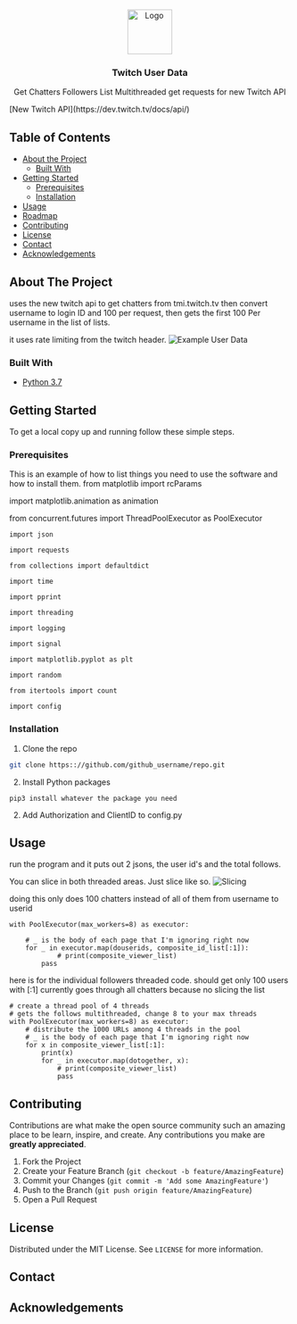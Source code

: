 
<!-- PROJECT LOGO -->
<br />
<p align="center">
  <a href="https://github.com/zombodotcom/twitchUserData">
    <img src="https://cdn.vox-cdn.com/thumbor/8GJB_zUFpn2WLB4LF_PGvScNHiU=/0x0:2400x1600/1200x800/filters:focal(1008x608:1392x992)/cdn.vox-cdn.com/uploads/chorus_image/image/65327022/01_Twitch_Logo.0.jpg" alt="Logo" width="80" height="80">
  </a>

  <h3 align="center">Twitch User Data</h3>

  <p align="center">
    Get Chatters Followers List
	Multithreaded get requests for new Twitch API
	
  </p>
</p>
[New Twitch API](https://dev.twitch.tv/docs/api/)


<!-- TABLE OF CONTENTS -->
## Table of Contents

* [About the Project](#about-the-project)
  * [Built With](#built-with)
* [Getting Started](#getting-started)
  * [Prerequisites](#prerequisites)
  * [Installation](#installation)
* [Usage](#usage)
* [Roadmap](#roadmap)
* [Contributing](#contributing)
* [License](#license)
* [Contact](#contact)
* [Acknowledgements](#acknowledgements)



<!-- ABOUT THE PROJECT -->
## About The Project


uses the new twitch api to get chatters from tmi.twitch.tv then convert username to login ID and 100 per request, then gets the first 100 Per username in the list of lists. 

it uses rate limiting from the twitch header. 
![Example User Data](https://i.imgur.com/MxLIXPV.png)

### Built With

* [Python 3.7]()



<!-- GETTING STARTED -->
## Getting Started

To get a local copy up and running follow these simple steps.

### Prerequisites

This is an example of how to list things you need to use the software and how to install them.
from matplotlib import rcParams

import matplotlib.animation as animation

from concurrent.futures import ThreadPoolExecutor as PoolExecutor
```
import json

import requests

from collections import defaultdict

import time

import pprint

import threading

import logging

import signal

import matplotlib.pyplot as plt

import random

from itertools import count

import config
```

### Installation
 
1. Clone the repo
```sh
git clone https:://github.com/github_username/repo.git
```
2. Install Python packages
```
pip3 install whatever the package you need
```
2. Add Authorization and ClientID to config.py



<!-- USAGE EXAMPLES -->
## Usage

run the program and it puts out 2 jsons, the user id's and the total follows. 

You can slice in both threaded areas. Just slice like so.
![Slicing](https://i.imgur.com/QjVgBOW.png)

doing this only does 100 chatters instead of all of them from username to userid

```
with PoolExecutor(max_workers=8) as executor:

    # _ is the body of each page that I'm ignoring right now
    for _ in executor.map(douserids, composite_id_list[:1]):
            # print(composite_viewer_list)
        pass
```

here is for the individual followers threaded code. should get only 100 users with [:1]
currently goes through all chatters because no slicing the list

```
# create a thread pool of 4 threads
# gets the follows multithreaded, change 8 to your max threads
with PoolExecutor(max_workers=8) as executor:
    # distribute the 1000 URLs among 4 threads in the pool
    # _ is the body of each page that I'm ignoring right now
    for x in composite_viewer_list[:1]:
        print(x)
        for _ in executor.map(dotogether, x):
            # print(composite_viewer_list)
            pass
```


<!-- CONTRIBUTING -->
## Contributing

Contributions are what make the open source community such an amazing place to be learn, inspire, and create. Any contributions you make are **greatly appreciated**.

1. Fork the Project
2. Create your Feature Branch (`git checkout -b feature/AmazingFeature`)
3. Commit your Changes (`git commit -m 'Add some AmazingFeature'`)
4. Push to the Branch (`git push origin feature/AmazingFeature`)
5. Open a Pull Request



<!-- LICENSE -->
## License

Distributed under the MIT License. See `LICENSE` for more information.



<!-- CONTACT -->
## Contact


<!-- ACKNOWLEDGEMENTS -->
## Acknowledgements







